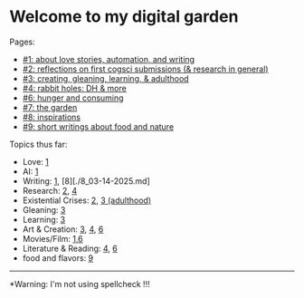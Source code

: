 # Welcome to my digital garden

Pages:
* [#1: about love stories, automation, and writing](1_02-15-2025.md)
* [#2: reflections on first cogsci submissions (& research in general)](2_02-16-2025.md)
* [#3: creating, gleaning, learning, & adulthood](3_02-16-2025.md)
* [#4: rabbit holes: DH & more](4_02-19-2025.md)
* [#6: hunger and consuming](6_02-25-2025.md)
* [#7: the garden](7_03-11-2025.md)
* [#8: inspirations](8_03-14-2025.md)
* [#9: short writings about food and nature](9_03-25-2025.md)

Topics thus far:
* Love: [1](./1_02-15-2025.md#love-stories)
* AI: [1](./1_02-15-2025.md#automation)
* Writing: [1](./1_02-15-2025.md#writing), [8][./8_03-14-2025.md]
* Research: [2](2_02-16-2025.md), [4](./4_02-19-2025.md#computationaldigital-humanities)
* Existential Crises: [2](./2_02-16-2025.md#existential-crises), [3 (adulthood)](./3_02-16-2025.md#adulthood)
* Gleaning: [3](./3_02-16-2025.md#gleaning)
* Learning: [3](./3_02-16-2025.md#learning)
* Art & Creation: [3](./3_02-16-2025.md#creating), [4](./4_02-19-2025.md#computationaldigital-humanities), [6](./6_02-25-2025.md)
* Movies/Film: [1](./1_02-15-2025.md#love-stories),[6](./6_02-25-2025.md)
* Literature & Reading: [4](./4_02-19-2025.md#computationaldigital-humanities), [6](./6_02-25-2025.md)
* food and flavors: [9](./9_03-25-2025.md#a-love-letter-to-bitterness-and-sharpness)


----------
*Warning: I'm not using spellcheck !!! 